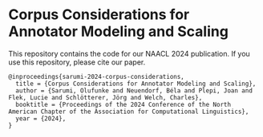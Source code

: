 # Corpus Considerations for Annotator Modeling and Scaling

This repository contains the code for our NAACL 2024 publication. If you use this repository, please cite our paper.

```
@inproceedings{sarumi-2024-corpus-considerations,
  title = {Corpus Considerations for Annotator Modeling and Scaling},
  author = {Sarumi, Olufunke and Neuendorf, Béla and Plepi, Joan and Flek, Lucie and Schlötterer, Jörg and Welch, Charles},
  booktitle = {Proceedings of the 2024 Conference of the North American Chapter of the Association for Computational Linguistics},
  year = {2024},
}
```
